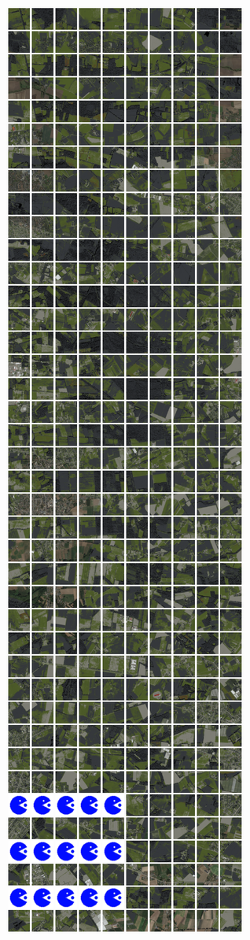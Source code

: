<html>
<div>
<img src="https://github.com/HakkaTjakka/NL_TILE_MAP/blob/main/18/621/-1023/r.6210.-10230.png" height="44" width="44">
<img src="https://github.com/HakkaTjakka/NL_TILE_MAP/blob/main/18/621/-1023/r.6211.-10230.png" height="44" width="44">
<img src="https://github.com/HakkaTjakka/NL_TILE_MAP/blob/main/18/621/-1023/r.6212.-10230.png" height="44" width="44">
<img src="https://github.com/HakkaTjakka/NL_TILE_MAP/blob/main/18/621/-1023/r.6213.-10230.png" height="44" width="44">
<img src="https://github.com/HakkaTjakka/NL_TILE_MAP/blob/main/18/621/-1023/r.6214.-10230.png" height="44" width="44">
<img src="https://github.com/HakkaTjakka/NL_TILE_MAP/blob/main/18/621/-1023/r.6215.-10230.png" height="44" width="44">
<img src="https://github.com/HakkaTjakka/NL_TILE_MAP/blob/main/18/621/-1023/r.6216.-10230.png" height="44" width="44">
<img src="https://github.com/HakkaTjakka/NL_TILE_MAP/blob/main/18/621/-1023/r.6217.-10230.png" height="44" width="44">
<img src="https://github.com/HakkaTjakka/NL_TILE_MAP/blob/main/18/621/-1023/r.6218.-10230.png" height="44" width="44">
<img src="https://github.com/HakkaTjakka/NL_TILE_MAP/blob/main/18/621/-1023/r.6219.-10230.png" height="44" width="44">
<img src="https://github.com/HakkaTjakka/NL_TILE_MAP/blob/main/18/622/-1023/r.6220.-10230.png" height="44" width="44">
<img src="https://github.com/HakkaTjakka/NL_TILE_MAP/blob/main/18/622/-1023/r.6221.-10230.png" height="44" width="44">
<img src="https://github.com/HakkaTjakka/NL_TILE_MAP/blob/main/18/622/-1023/r.6222.-10230.png" height="44" width="44">
<img src="https://github.com/HakkaTjakka/NL_TILE_MAP/blob/main/18/622/-1023/r.6223.-10230.png" height="44" width="44">
<img src="https://github.com/HakkaTjakka/NL_TILE_MAP/blob/main/18/622/-1023/r.6224.-10230.png" height="44" width="44">
<img src="https://github.com/HakkaTjakka/NL_TILE_MAP/blob/main/18/622/-1023/r.6225.-10230.png" height="44" width="44">
<img src="https://github.com/HakkaTjakka/NL_TILE_MAP/blob/main/18/622/-1023/r.6226.-10230.png" height="44" width="44">
<img src="https://github.com/HakkaTjakka/NL_TILE_MAP/blob/main/18/622/-1023/r.6227.-10230.png" height="44" width="44">
<img src="https://github.com/HakkaTjakka/NL_TILE_MAP/blob/main/18/622/-1023/r.6228.-10230.png" height="44" width="44">
<img src="https://github.com/HakkaTjakka/NL_TILE_MAP/blob/main/18/622/-1023/r.6229.-10230.png" height="44" width="44">
<br>
<img src="https://github.com/HakkaTjakka/NL_TILE_MAP/blob/main/18/621/-1023/r.6210.-10229.png" height="44" width="44">
<img src="https://github.com/HakkaTjakka/NL_TILE_MAP/blob/main/18/621/-1023/r.6211.-10229.png" height="44" width="44">
<img src="https://github.com/HakkaTjakka/NL_TILE_MAP/blob/main/18/621/-1023/r.6212.-10229.png" height="44" width="44">
<img src="https://github.com/HakkaTjakka/NL_TILE_MAP/blob/main/18/621/-1023/r.6213.-10229.png" height="44" width="44">
<img src="https://github.com/HakkaTjakka/NL_TILE_MAP/blob/main/18/621/-1023/r.6214.-10229.png" height="44" width="44">
<img src="https://github.com/HakkaTjakka/NL_TILE_MAP/blob/main/18/621/-1023/r.6215.-10229.png" height="44" width="44">
<img src="https://github.com/HakkaTjakka/NL_TILE_MAP/blob/main/18/621/-1023/r.6216.-10229.png" height="44" width="44">
<img src="https://github.com/HakkaTjakka/NL_TILE_MAP/blob/main/18/621/-1023/r.6217.-10229.png" height="44" width="44">
<img src="https://github.com/HakkaTjakka/NL_TILE_MAP/blob/main/18/621/-1023/r.6218.-10229.png" height="44" width="44">
<img src="https://github.com/HakkaTjakka/NL_TILE_MAP/blob/main/18/621/-1023/r.6219.-10229.png" height="44" width="44">
<img src="https://github.com/HakkaTjakka/NL_TILE_MAP/blob/main/18/622/-1023/r.6220.-10229.png" height="44" width="44">
<img src="https://github.com/HakkaTjakka/NL_TILE_MAP/blob/main/18/622/-1023/r.6221.-10229.png" height="44" width="44">
<img src="https://github.com/HakkaTjakka/NL_TILE_MAP/blob/main/18/622/-1023/r.6222.-10229.png" height="44" width="44">
<img src="https://github.com/HakkaTjakka/NL_TILE_MAP/blob/main/18/622/-1023/r.6223.-10229.png" height="44" width="44">
<img src="https://github.com/HakkaTjakka/NL_TILE_MAP/blob/main/18/622/-1023/r.6224.-10229.png" height="44" width="44">
<img src="https://github.com/HakkaTjakka/NL_TILE_MAP/blob/main/18/622/-1023/r.6225.-10229.png" height="44" width="44">
<img src="https://github.com/HakkaTjakka/NL_TILE_MAP/blob/main/18/622/-1023/r.6226.-10229.png" height="44" width="44">
<img src="https://github.com/HakkaTjakka/NL_TILE_MAP/blob/main/18/622/-1023/r.6227.-10229.png" height="44" width="44">
<img src="https://github.com/HakkaTjakka/NL_TILE_MAP/blob/main/18/622/-1023/r.6228.-10229.png" height="44" width="44">
<img src="https://github.com/HakkaTjakka/NL_TILE_MAP/blob/main/18/622/-1023/r.6229.-10229.png" height="44" width="44">
<br>
<img src="https://github.com/HakkaTjakka/NL_TILE_MAP/blob/main/18/621/-1023/r.6210.-10228.png" height="44" width="44">
<img src="https://github.com/HakkaTjakka/NL_TILE_MAP/blob/main/18/621/-1023/r.6211.-10228.png" height="44" width="44">
<img src="https://github.com/HakkaTjakka/NL_TILE_MAP/blob/main/18/621/-1023/r.6212.-10228.png" height="44" width="44">
<img src="https://github.com/HakkaTjakka/NL_TILE_MAP/blob/main/18/621/-1023/r.6213.-10228.png" height="44" width="44">
<img src="https://github.com/HakkaTjakka/NL_TILE_MAP/blob/main/18/621/-1023/r.6214.-10228.png" height="44" width="44">
<img src="https://github.com/HakkaTjakka/NL_TILE_MAP/blob/main/18/621/-1023/r.6215.-10228.png" height="44" width="44">
<img src="https://github.com/HakkaTjakka/NL_TILE_MAP/blob/main/18/621/-1023/r.6216.-10228.png" height="44" width="44">
<img src="https://github.com/HakkaTjakka/NL_TILE_MAP/blob/main/18/621/-1023/r.6217.-10228.png" height="44" width="44">
<img src="https://github.com/HakkaTjakka/NL_TILE_MAP/blob/main/18/621/-1023/r.6218.-10228.png" height="44" width="44">
<img src="https://github.com/HakkaTjakka/NL_TILE_MAP/blob/main/18/621/-1023/r.6219.-10228.png" height="44" width="44">
<img src="https://github.com/HakkaTjakka/NL_TILE_MAP/blob/main/18/622/-1023/r.6220.-10228.png" height="44" width="44">
<img src="https://github.com/HakkaTjakka/NL_TILE_MAP/blob/main/18/622/-1023/r.6221.-10228.png" height="44" width="44">
<img src="https://github.com/HakkaTjakka/NL_TILE_MAP/blob/main/18/622/-1023/r.6222.-10228.png" height="44" width="44">
<img src="https://github.com/HakkaTjakka/NL_TILE_MAP/blob/main/18/622/-1023/r.6223.-10228.png" height="44" width="44">
<img src="https://github.com/HakkaTjakka/NL_TILE_MAP/blob/main/18/622/-1023/r.6224.-10228.png" height="44" width="44">
<img src="https://github.com/HakkaTjakka/NL_TILE_MAP/blob/main/18/622/-1023/r.6225.-10228.png" height="44" width="44">
<img src="https://github.com/HakkaTjakka/NL_TILE_MAP/blob/main/18/622/-1023/r.6226.-10228.png" height="44" width="44">
<img src="https://github.com/HakkaTjakka/NL_TILE_MAP/blob/main/18/622/-1023/r.6227.-10228.png" height="44" width="44">
<img src="https://github.com/HakkaTjakka/NL_TILE_MAP/blob/main/18/622/-1023/r.6228.-10228.png" height="44" width="44">
<img src="https://github.com/HakkaTjakka/NL_TILE_MAP/blob/main/18/622/-1023/r.6229.-10228.png" height="44" width="44">
<br>
<img src="https://github.com/HakkaTjakka/NL_TILE_MAP/blob/main/18/621/-1023/r.6210.-10227.png" height="44" width="44">
<img src="https://github.com/HakkaTjakka/NL_TILE_MAP/blob/main/18/621/-1023/r.6211.-10227.png" height="44" width="44">
<img src="https://github.com/HakkaTjakka/NL_TILE_MAP/blob/main/18/621/-1023/r.6212.-10227.png" height="44" width="44">
<img src="https://github.com/HakkaTjakka/NL_TILE_MAP/blob/main/18/621/-1023/r.6213.-10227.png" height="44" width="44">
<img src="https://github.com/HakkaTjakka/NL_TILE_MAP/blob/main/18/621/-1023/r.6214.-10227.png" height="44" width="44">
<img src="https://github.com/HakkaTjakka/NL_TILE_MAP/blob/main/18/621/-1023/r.6215.-10227.png" height="44" width="44">
<img src="https://github.com/HakkaTjakka/NL_TILE_MAP/blob/main/18/621/-1023/r.6216.-10227.png" height="44" width="44">
<img src="https://github.com/HakkaTjakka/NL_TILE_MAP/blob/main/18/621/-1023/r.6217.-10227.png" height="44" width="44">
<img src="https://github.com/HakkaTjakka/NL_TILE_MAP/blob/main/18/621/-1023/r.6218.-10227.png" height="44" width="44">
<img src="https://github.com/HakkaTjakka/NL_TILE_MAP/blob/main/18/621/-1023/r.6219.-10227.png" height="44" width="44">
<img src="https://github.com/HakkaTjakka/NL_TILE_MAP/blob/main/18/622/-1023/r.6220.-10227.png" height="44" width="44">
<img src="https://github.com/HakkaTjakka/NL_TILE_MAP/blob/main/18/622/-1023/r.6221.-10227.png" height="44" width="44">
<img src="https://github.com/HakkaTjakka/NL_TILE_MAP/blob/main/18/622/-1023/r.6222.-10227.png" height="44" width="44">
<img src="https://github.com/HakkaTjakka/NL_TILE_MAP/blob/main/18/622/-1023/r.6223.-10227.png" height="44" width="44">
<img src="https://github.com/HakkaTjakka/NL_TILE_MAP/blob/main/18/622/-1023/r.6224.-10227.png" height="44" width="44">
<img src="https://github.com/HakkaTjakka/NL_TILE_MAP/blob/main/18/622/-1023/r.6225.-10227.png" height="44" width="44">
<img src="https://github.com/HakkaTjakka/NL_TILE_MAP/blob/main/18/622/-1023/r.6226.-10227.png" height="44" width="44">
<img src="https://github.com/HakkaTjakka/NL_TILE_MAP/blob/main/18/622/-1023/r.6227.-10227.png" height="44" width="44">
<img src="https://github.com/HakkaTjakka/NL_TILE_MAP/blob/main/18/622/-1023/r.6228.-10227.png" height="44" width="44">
<img src="https://github.com/HakkaTjakka/NL_TILE_MAP/blob/main/18/622/-1023/r.6229.-10227.png" height="44" width="44">
<br>
<img src="https://github.com/HakkaTjakka/NL_TILE_MAP/blob/main/18/621/-1023/r.6210.-10226.png" height="44" width="44">
<img src="https://github.com/HakkaTjakka/NL_TILE_MAP/blob/main/18/621/-1023/r.6211.-10226.png" height="44" width="44">
<img src="https://github.com/HakkaTjakka/NL_TILE_MAP/blob/main/18/621/-1023/r.6212.-10226.png" height="44" width="44">
<img src="https://github.com/HakkaTjakka/NL_TILE_MAP/blob/main/18/621/-1023/r.6213.-10226.png" height="44" width="44">
<img src="https://github.com/HakkaTjakka/NL_TILE_MAP/blob/main/18/621/-1023/r.6214.-10226.png" height="44" width="44">
<img src="https://github.com/HakkaTjakka/NL_TILE_MAP/blob/main/18/621/-1023/r.6215.-10226.png" height="44" width="44">
<img src="https://github.com/HakkaTjakka/NL_TILE_MAP/blob/main/18/621/-1023/r.6216.-10226.png" height="44" width="44">
<img src="https://github.com/HakkaTjakka/NL_TILE_MAP/blob/main/18/621/-1023/r.6217.-10226.png" height="44" width="44">
<img src="https://github.com/HakkaTjakka/NL_TILE_MAP/blob/main/18/621/-1023/r.6218.-10226.png" height="44" width="44">
<img src="https://github.com/HakkaTjakka/NL_TILE_MAP/blob/main/18/621/-1023/r.6219.-10226.png" height="44" width="44">
<img src="https://github.com/HakkaTjakka/NL_TILE_MAP/blob/main/18/622/-1023/r.6220.-10226.png" height="44" width="44">
<img src="https://github.com/HakkaTjakka/NL_TILE_MAP/blob/main/18/622/-1023/r.6221.-10226.png" height="44" width="44">
<img src="https://github.com/HakkaTjakka/NL_TILE_MAP/blob/main/18/622/-1023/r.6222.-10226.png" height="44" width="44">
<img src="https://github.com/HakkaTjakka/NL_TILE_MAP/blob/main/18/622/-1023/r.6223.-10226.png" height="44" width="44">
<img src="https://github.com/HakkaTjakka/NL_TILE_MAP/blob/main/18/622/-1023/r.6224.-10226.png" height="44" width="44">
<img src="https://github.com/HakkaTjakka/NL_TILE_MAP/blob/main/18/622/-1023/r.6225.-10226.png" height="44" width="44">
<img src="https://github.com/HakkaTjakka/NL_TILE_MAP/blob/main/18/622/-1023/r.6226.-10226.png" height="44" width="44">
<img src="https://github.com/HakkaTjakka/NL_TILE_MAP/blob/main/18/622/-1023/r.6227.-10226.png" height="44" width="44">
<img src="https://github.com/HakkaTjakka/NL_TILE_MAP/blob/main/18/622/-1023/r.6228.-10226.png" height="44" width="44">
<img src="https://github.com/HakkaTjakka/NL_TILE_MAP/blob/main/18/622/-1023/r.6229.-10226.png" height="44" width="44">
<br>
<img src="https://github.com/HakkaTjakka/NL_TILE_MAP/blob/main/18/621/-1023/r.6210.-10225.png" height="44" width="44">
<img src="https://github.com/HakkaTjakka/NL_TILE_MAP/blob/main/18/621/-1023/r.6211.-10225.png" height="44" width="44">
<img src="https://github.com/HakkaTjakka/NL_TILE_MAP/blob/main/18/621/-1023/r.6212.-10225.png" height="44" width="44">
<img src="https://github.com/HakkaTjakka/NL_TILE_MAP/blob/main/18/621/-1023/r.6213.-10225.png" height="44" width="44">
<img src="https://github.com/HakkaTjakka/NL_TILE_MAP/blob/main/18/621/-1023/r.6214.-10225.png" height="44" width="44">
<img src="https://github.com/HakkaTjakka/NL_TILE_MAP/blob/main/18/621/-1023/r.6215.-10225.png" height="44" width="44">
<img src="https://github.com/HakkaTjakka/NL_TILE_MAP/blob/main/18/621/-1023/r.6216.-10225.png" height="44" width="44">
<img src="https://github.com/HakkaTjakka/NL_TILE_MAP/blob/main/18/621/-1023/r.6217.-10225.png" height="44" width="44">
<img src="https://github.com/HakkaTjakka/NL_TILE_MAP/blob/main/18/621/-1023/r.6218.-10225.png" height="44" width="44">
<img src="https://github.com/HakkaTjakka/NL_TILE_MAP/blob/main/18/621/-1023/r.6219.-10225.png" height="44" width="44">
<img src="https://github.com/HakkaTjakka/NL_TILE_MAP/blob/main/18/622/-1023/r.6220.-10225.png" height="44" width="44">
<img src="https://github.com/HakkaTjakka/NL_TILE_MAP/blob/main/18/622/-1023/r.6221.-10225.png" height="44" width="44">
<img src="https://github.com/HakkaTjakka/NL_TILE_MAP/blob/main/18/622/-1023/r.6222.-10225.png" height="44" width="44">
<img src="https://github.com/HakkaTjakka/NL_TILE_MAP/blob/main/18/622/-1023/r.6223.-10225.png" height="44" width="44">
<img src="https://github.com/HakkaTjakka/NL_TILE_MAP/blob/main/18/622/-1023/r.6224.-10225.png" height="44" width="44">
<img src="https://github.com/HakkaTjakka/NL_TILE_MAP/blob/main/18/622/-1023/r.6225.-10225.png" height="44" width="44">
<img src="https://github.com/HakkaTjakka/NL_TILE_MAP/blob/main/18/622/-1023/r.6226.-10225.png" height="44" width="44">
<img src="https://github.com/HakkaTjakka/NL_TILE_MAP/blob/main/18/622/-1023/r.6227.-10225.png" height="44" width="44">
<img src="https://github.com/HakkaTjakka/NL_TILE_MAP/blob/main/18/622/-1023/r.6228.-10225.png" height="44" width="44">
<img src="https://github.com/HakkaTjakka/NL_TILE_MAP/blob/main/18/622/-1023/r.6229.-10225.png" height="44" width="44">
<br>
<img src="https://github.com/HakkaTjakka/NL_TILE_MAP/blob/main/18/621/-1023/r.6210.-10224.png" height="44" width="44">
<img src="https://github.com/HakkaTjakka/NL_TILE_MAP/blob/main/18/621/-1023/r.6211.-10224.png" height="44" width="44">
<img src="https://github.com/HakkaTjakka/NL_TILE_MAP/blob/main/18/621/-1023/r.6212.-10224.png" height="44" width="44">
<img src="https://github.com/HakkaTjakka/NL_TILE_MAP/blob/main/18/621/-1023/r.6213.-10224.png" height="44" width="44">
<img src="https://github.com/HakkaTjakka/NL_TILE_MAP/blob/main/18/621/-1023/r.6214.-10224.png" height="44" width="44">
<img src="https://github.com/HakkaTjakka/NL_TILE_MAP/blob/main/18/621/-1023/r.6215.-10224.png" height="44" width="44">
<img src="https://github.com/HakkaTjakka/NL_TILE_MAP/blob/main/18/621/-1023/r.6216.-10224.png" height="44" width="44">
<img src="https://github.com/HakkaTjakka/NL_TILE_MAP/blob/main/18/621/-1023/r.6217.-10224.png" height="44" width="44">
<img src="https://github.com/HakkaTjakka/NL_TILE_MAP/blob/main/18/621/-1023/r.6218.-10224.png" height="44" width="44">
<img src="https://github.com/HakkaTjakka/NL_TILE_MAP/blob/main/18/621/-1023/r.6219.-10224.png" height="44" width="44">
<img src="https://github.com/HakkaTjakka/NL_TILE_MAP/blob/main/18/622/-1023/r.6220.-10224.png" height="44" width="44">
<img src="https://github.com/HakkaTjakka/NL_TILE_MAP/blob/main/18/622/-1023/r.6221.-10224.png" height="44" width="44">
<img src="https://github.com/HakkaTjakka/NL_TILE_MAP/blob/main/18/622/-1023/r.6222.-10224.png" height="44" width="44">
<img src="https://github.com/HakkaTjakka/NL_TILE_MAP/blob/main/18/622/-1023/r.6223.-10224.png" height="44" width="44">
<img src="https://github.com/HakkaTjakka/NL_TILE_MAP/blob/main/18/622/-1023/r.6224.-10224.png" height="44" width="44">
<img src="https://github.com/HakkaTjakka/NL_TILE_MAP/blob/main/18/622/-1023/r.6225.-10224.png" height="44" width="44">
<img src="https://github.com/HakkaTjakka/NL_TILE_MAP/blob/main/18/622/-1023/r.6226.-10224.png" height="44" width="44">
<img src="https://github.com/HakkaTjakka/NL_TILE_MAP/blob/main/18/622/-1023/r.6227.-10224.png" height="44" width="44">
<img src="https://github.com/HakkaTjakka/NL_TILE_MAP/blob/main/18/622/-1023/r.6228.-10224.png" height="44" width="44">
<img src="https://github.com/HakkaTjakka/NL_TILE_MAP/blob/main/18/622/-1023/r.6229.-10224.png" height="44" width="44">
<br>
<img src="https://github.com/HakkaTjakka/NL_TILE_MAP/blob/main/18/621/-1023/r.6210.-10223.png" height="44" width="44">
<img src="https://github.com/HakkaTjakka/NL_TILE_MAP/blob/main/18/621/-1023/r.6211.-10223.png" height="44" width="44">
<img src="https://github.com/HakkaTjakka/NL_TILE_MAP/blob/main/18/621/-1023/r.6212.-10223.png" height="44" width="44">
<img src="https://github.com/HakkaTjakka/NL_TILE_MAP/blob/main/18/621/-1023/r.6213.-10223.png" height="44" width="44">
<img src="https://github.com/HakkaTjakka/NL_TILE_MAP/blob/main/18/621/-1023/r.6214.-10223.png" height="44" width="44">
<img src="https://github.com/HakkaTjakka/NL_TILE_MAP/blob/main/18/621/-1023/r.6215.-10223.png" height="44" width="44">
<img src="https://github.com/HakkaTjakka/NL_TILE_MAP/blob/main/18/621/-1023/r.6216.-10223.png" height="44" width="44">
<img src="https://github.com/HakkaTjakka/NL_TILE_MAP/blob/main/18/621/-1023/r.6217.-10223.png" height="44" width="44">
<img src="https://github.com/HakkaTjakka/NL_TILE_MAP/blob/main/18/621/-1023/r.6218.-10223.png" height="44" width="44">
<img src="https://github.com/HakkaTjakka/NL_TILE_MAP/blob/main/18/621/-1023/r.6219.-10223.png" height="44" width="44">
<img src="https://github.com/HakkaTjakka/NL_TILE_MAP/blob/main/18/622/-1023/r.6220.-10223.png" height="44" width="44">
<img src="https://github.com/HakkaTjakka/NL_TILE_MAP/blob/main/18/622/-1023/r.6221.-10223.png" height="44" width="44">
<img src="https://github.com/HakkaTjakka/NL_TILE_MAP/blob/main/18/622/-1023/r.6222.-10223.png" height="44" width="44">
<img src="https://github.com/HakkaTjakka/NL_TILE_MAP/blob/main/18/622/-1023/r.6223.-10223.png" height="44" width="44">
<img src="https://github.com/HakkaTjakka/NL_TILE_MAP/blob/main/18/622/-1023/r.6224.-10223.png" height="44" width="44">
<img src="https://github.com/HakkaTjakka/NL_TILE_MAP/blob/main/18/622/-1023/r.6225.-10223.png" height="44" width="44">
<img src="https://github.com/HakkaTjakka/NL_TILE_MAP/blob/main/18/622/-1023/r.6226.-10223.png" height="44" width="44">
<img src="https://github.com/HakkaTjakka/NL_TILE_MAP/blob/main/18/622/-1023/r.6227.-10223.png" height="44" width="44">
<img src="https://github.com/HakkaTjakka/NL_TILE_MAP/blob/main/18/622/-1023/r.6228.-10223.png" height="44" width="44">
<img src="https://github.com/HakkaTjakka/NL_TILE_MAP/blob/main/18/622/-1023/r.6229.-10223.png" height="44" width="44">
<br>
<img src="https://github.com/HakkaTjakka/NL_TILE_MAP/blob/main/18/621/-1023/r.6210.-10222.png" height="44" width="44">
<img src="https://github.com/HakkaTjakka/NL_TILE_MAP/blob/main/18/621/-1023/r.6211.-10222.png" height="44" width="44">
<img src="https://github.com/HakkaTjakka/NL_TILE_MAP/blob/main/18/621/-1023/r.6212.-10222.png" height="44" width="44">
<img src="https://github.com/HakkaTjakka/NL_TILE_MAP/blob/main/18/621/-1023/r.6213.-10222.png" height="44" width="44">
<img src="https://github.com/HakkaTjakka/NL_TILE_MAP/blob/main/18/621/-1023/r.6214.-10222.png" height="44" width="44">
<img src="https://github.com/HakkaTjakka/NL_TILE_MAP/blob/main/18/621/-1023/r.6215.-10222.png" height="44" width="44">
<img src="https://github.com/HakkaTjakka/NL_TILE_MAP/blob/main/18/621/-1023/r.6216.-10222.png" height="44" width="44">
<img src="https://github.com/HakkaTjakka/NL_TILE_MAP/blob/main/18/621/-1023/r.6217.-10222.png" height="44" width="44">
<img src="https://github.com/HakkaTjakka/NL_TILE_MAP/blob/main/18/621/-1023/r.6218.-10222.png" height="44" width="44">
<img src="https://github.com/HakkaTjakka/NL_TILE_MAP/blob/main/18/621/-1023/r.6219.-10222.png" height="44" width="44">
<img src="https://github.com/HakkaTjakka/NL_TILE_MAP/blob/main/18/622/-1023/r.6220.-10222.png" height="44" width="44">
<img src="https://github.com/HakkaTjakka/NL_TILE_MAP/blob/main/18/622/-1023/r.6221.-10222.png" height="44" width="44">
<img src="https://github.com/HakkaTjakka/NL_TILE_MAP/blob/main/18/622/-1023/r.6222.-10222.png" height="44" width="44">
<img src="https://github.com/HakkaTjakka/NL_TILE_MAP/blob/main/18/622/-1023/r.6223.-10222.png" height="44" width="44">
<img src="https://github.com/HakkaTjakka/NL_TILE_MAP/blob/main/18/622/-1023/r.6224.-10222.png" height="44" width="44">
<img src="https://github.com/HakkaTjakka/NL_TILE_MAP/blob/main/18/622/-1023/r.6225.-10222.png" height="44" width="44">
<img src="https://github.com/HakkaTjakka/NL_TILE_MAP/blob/main/18/622/-1023/r.6226.-10222.png" height="44" width="44">
<img src="https://github.com/HakkaTjakka/NL_TILE_MAP/blob/main/18/622/-1023/r.6227.-10222.png" height="44" width="44">
<img src="https://github.com/HakkaTjakka/NL_TILE_MAP/blob/main/18/622/-1023/r.6228.-10222.png" height="44" width="44">
<img src="https://github.com/HakkaTjakka/NL_TILE_MAP/blob/main/18/622/-1023/r.6229.-10222.png" height="44" width="44">
<br>
<img src="https://github.com/HakkaTjakka/NL_TILE_MAP/blob/main/18/621/-1023/r.6210.-10221.png" height="44" width="44">
<img src="https://github.com/HakkaTjakka/NL_TILE_MAP/blob/main/18/621/-1023/r.6211.-10221.png" height="44" width="44">
<img src="https://github.com/HakkaTjakka/NL_TILE_MAP/blob/main/18/621/-1023/r.6212.-10221.png" height="44" width="44">
<img src="https://github.com/HakkaTjakka/NL_TILE_MAP/blob/main/18/621/-1023/r.6213.-10221.png" height="44" width="44">
<img src="https://github.com/HakkaTjakka/NL_TILE_MAP/blob/main/18/621/-1023/r.6214.-10221.png" height="44" width="44">
<img src="https://github.com/HakkaTjakka/NL_TILE_MAP/blob/main/18/621/-1023/r.6215.-10221.png" height="44" width="44">
<img src="https://github.com/HakkaTjakka/NL_TILE_MAP/blob/main/18/621/-1023/r.6216.-10221.png" height="44" width="44">
<img src="https://github.com/HakkaTjakka/NL_TILE_MAP/blob/main/18/621/-1023/r.6217.-10221.png" height="44" width="44">
<img src="https://github.com/HakkaTjakka/NL_TILE_MAP/blob/main/18/621/-1023/r.6218.-10221.png" height="44" width="44">
<img src="https://github.com/HakkaTjakka/NL_TILE_MAP/blob/main/18/621/-1023/r.6219.-10221.png" height="44" width="44">
<img src="https://github.com/HakkaTjakka/NL_TILE_MAP/blob/main/18/622/-1023/r.6220.-10221.png" height="44" width="44">
<img src="https://github.com/HakkaTjakka/NL_TILE_MAP/blob/main/18/622/-1023/r.6221.-10221.png" height="44" width="44">
<img src="https://github.com/HakkaTjakka/NL_TILE_MAP/blob/main/18/622/-1023/r.6222.-10221.png" height="44" width="44">
<img src="https://github.com/HakkaTjakka/NL_TILE_MAP/blob/main/18/622/-1023/r.6223.-10221.png" height="44" width="44">
<img src="https://github.com/HakkaTjakka/NL_TILE_MAP/blob/main/18/622/-1023/r.6224.-10221.png" height="44" width="44">
<img src="https://github.com/HakkaTjakka/NL_TILE_MAP/blob/main/18/622/-1023/r.6225.-10221.png" height="44" width="44">
<img src="https://github.com/HakkaTjakka/NL_TILE_MAP/blob/main/18/622/-1023/r.6226.-10221.png" height="44" width="44">
<img src="https://github.com/HakkaTjakka/NL_TILE_MAP/blob/main/18/622/-1023/r.6227.-10221.png" height="44" width="44">
<img src="https://github.com/HakkaTjakka/NL_TILE_MAP/blob/main/18/622/-1023/r.6228.-10221.png" height="44" width="44">
<img src="https://github.com/HakkaTjakka/NL_TILE_MAP/blob/main/18/622/-1023/r.6229.-10221.png" height="44" width="44">
<br>
<img src="https://github.com/HakkaTjakka/NL_TILE_MAP/blob/main/18/621/-1022/r.6210.-10220.png" height="44" width="44">
<img src="https://github.com/HakkaTjakka/NL_TILE_MAP/blob/main/18/621/-1022/r.6211.-10220.png" height="44" width="44">
<img src="https://github.com/HakkaTjakka/NL_TILE_MAP/blob/main/18/621/-1022/r.6212.-10220.png" height="44" width="44">
<img src="https://github.com/HakkaTjakka/NL_TILE_MAP/blob/main/18/621/-1022/r.6213.-10220.png" height="44" width="44">
<img src="https://github.com/HakkaTjakka/NL_TILE_MAP/blob/main/18/621/-1022/r.6214.-10220.png" height="44" width="44">
<img src="https://github.com/HakkaTjakka/NL_TILE_MAP/blob/main/18/621/-1022/r.6215.-10220.png" height="44" width="44">
<img src="https://github.com/HakkaTjakka/NL_TILE_MAP/blob/main/18/621/-1022/r.6216.-10220.png" height="44" width="44">
<img src="https://github.com/HakkaTjakka/NL_TILE_MAP/blob/main/18/621/-1022/r.6217.-10220.png" height="44" width="44">
<img src="https://github.com/HakkaTjakka/NL_TILE_MAP/blob/main/18/621/-1022/r.6218.-10220.png" height="44" width="44">
<img src="https://github.com/HakkaTjakka/NL_TILE_MAP/blob/main/18/621/-1022/r.6219.-10220.png" height="44" width="44">
<img src="https://github.com/HakkaTjakka/NL_TILE_MAP/blob/main/18/622/-1022/r.6220.-10220.png" height="44" width="44">
<img src="https://github.com/HakkaTjakka/NL_TILE_MAP/blob/main/18/622/-1022/r.6221.-10220.png" height="44" width="44">
<img src="https://github.com/HakkaTjakka/NL_TILE_MAP/blob/main/18/622/-1022/r.6222.-10220.png" height="44" width="44">
<img src="https://github.com/HakkaTjakka/NL_TILE_MAP/blob/main/18/622/-1022/r.6223.-10220.png" height="44" width="44">
<img src="https://github.com/HakkaTjakka/NL_TILE_MAP/blob/main/18/622/-1022/r.6224.-10220.png" height="44" width="44">
<img src="https://github.com/HakkaTjakka/NL_TILE_MAP/blob/main/18/622/-1022/r.6225.-10220.png" height="44" width="44">
<img src="https://github.com/HakkaTjakka/NL_TILE_MAP/blob/main/18/622/-1022/r.6226.-10220.png" height="44" width="44">
<img src="https://github.com/HakkaTjakka/NL_TILE_MAP/blob/main/18/622/-1022/r.6227.-10220.png" height="44" width="44">
<img src="https://github.com/HakkaTjakka/NL_TILE_MAP/blob/main/18/622/-1022/r.6228.-10220.png" height="44" width="44">
<img src="https://github.com/HakkaTjakka/NL_TILE_MAP/blob/main/18/622/-1022/r.6229.-10220.png" height="44" width="44">
<br>
<img src="https://github.com/HakkaTjakka/NL_TILE_MAP/blob/main/18/621/-1022/r.6210.-10219.png" height="44" width="44">
<img src="https://github.com/HakkaTjakka/NL_TILE_MAP/blob/main/18/621/-1022/r.6211.-10219.png" height="44" width="44">
<img src="https://github.com/HakkaTjakka/NL_TILE_MAP/blob/main/18/621/-1022/r.6212.-10219.png" height="44" width="44">
<img src="https://github.com/HakkaTjakka/NL_TILE_MAP/blob/main/18/621/-1022/r.6213.-10219.png" height="44" width="44">
<img src="https://github.com/HakkaTjakka/NL_TILE_MAP/blob/main/18/621/-1022/r.6214.-10219.png" height="44" width="44">
<img src="https://github.com/HakkaTjakka/NL_TILE_MAP/blob/main/18/621/-1022/r.6215.-10219.png" height="44" width="44">
<img src="https://github.com/HakkaTjakka/NL_TILE_MAP/blob/main/18/621/-1022/r.6216.-10219.png" height="44" width="44">
<img src="https://github.com/HakkaTjakka/NL_TILE_MAP/blob/main/18/621/-1022/r.6217.-10219.png" height="44" width="44">
<img src="https://github.com/HakkaTjakka/NL_TILE_MAP/blob/main/18/621/-1022/r.6218.-10219.png" height="44" width="44">
<img src="https://github.com/HakkaTjakka/NL_TILE_MAP/blob/main/18/621/-1022/r.6219.-10219.png" height="44" width="44">
<img src="https://github.com/HakkaTjakka/NL_TILE_MAP/blob/main/18/622/-1022/r.6220.-10219.png" height="44" width="44">
<img src="https://github.com/HakkaTjakka/NL_TILE_MAP/blob/main/18/622/-1022/r.6221.-10219.png" height="44" width="44">
<img src="https://github.com/HakkaTjakka/NL_TILE_MAP/blob/main/18/622/-1022/r.6222.-10219.png" height="44" width="44">
<img src="https://github.com/HakkaTjakka/NL_TILE_MAP/blob/main/18/622/-1022/r.6223.-10219.png" height="44" width="44">
<img src="https://github.com/HakkaTjakka/NL_TILE_MAP/blob/main/18/622/-1022/r.6224.-10219.png" height="44" width="44">
<img src="https://github.com/HakkaTjakka/NL_TILE_MAP/blob/main/18/622/-1022/r.6225.-10219.png" height="44" width="44">
<img src="https://github.com/HakkaTjakka/NL_TILE_MAP/blob/main/18/622/-1022/r.6226.-10219.png" height="44" width="44">
<img src="https://github.com/HakkaTjakka/NL_TILE_MAP/blob/main/18/622/-1022/r.6227.-10219.png" height="44" width="44">
<img src="https://github.com/HakkaTjakka/NL_TILE_MAP/blob/main/18/622/-1022/r.6228.-10219.png" height="44" width="44">
<img src="https://github.com/HakkaTjakka/NL_TILE_MAP/blob/main/18/622/-1022/r.6229.-10219.png" height="44" width="44">
<br>
<img src="https://github.com/HakkaTjakka/NL_TILE_MAP/blob/main/18/621/-1022/r.6210.-10218.png" height="44" width="44">
<img src="https://github.com/HakkaTjakka/NL_TILE_MAP/blob/main/18/621/-1022/r.6211.-10218.png" height="44" width="44">
<img src="https://github.com/HakkaTjakka/NL_TILE_MAP/blob/main/18/621/-1022/r.6212.-10218.png" height="44" width="44">
<img src="https://github.com/HakkaTjakka/NL_TILE_MAP/blob/main/18/621/-1022/r.6213.-10218.png" height="44" width="44">
<img src="https://github.com/HakkaTjakka/NL_TILE_MAP/blob/main/18/621/-1022/r.6214.-10218.png" height="44" width="44">
<img src="https://github.com/HakkaTjakka/NL_TILE_MAP/blob/main/18/621/-1022/r.6215.-10218.png" height="44" width="44">
<img src="https://github.com/HakkaTjakka/NL_TILE_MAP/blob/main/18/621/-1022/r.6216.-10218.png" height="44" width="44">
<img src="https://github.com/HakkaTjakka/NL_TILE_MAP/blob/main/18/621/-1022/r.6217.-10218.png" height="44" width="44">
<img src="https://github.com/HakkaTjakka/NL_TILE_MAP/blob/main/18/621/-1022/r.6218.-10218.png" height="44" width="44">
<img src="https://github.com/HakkaTjakka/NL_TILE_MAP/blob/main/18/621/-1022/r.6219.-10218.png" height="44" width="44">
<img src="https://github.com/HakkaTjakka/NL_TILE_MAP/blob/main/18/622/-1022/r.6220.-10218.png" height="44" width="44">
<img src="https://github.com/HakkaTjakka/NL_TILE_MAP/blob/main/18/622/-1022/r.6221.-10218.png" height="44" width="44">
<img src="https://github.com/HakkaTjakka/NL_TILE_MAP/blob/main/18/622/-1022/r.6222.-10218.png" height="44" width="44">
<img src="https://github.com/HakkaTjakka/NL_TILE_MAP/blob/main/18/622/-1022/r.6223.-10218.png" height="44" width="44">
<img src="https://github.com/HakkaTjakka/NL_TILE_MAP/blob/main/18/622/-1022/r.6224.-10218.png" height="44" width="44">
<img src="https://github.com/HakkaTjakka/NL_TILE_MAP/blob/main/18/622/-1022/r.6225.-10218.png" height="44" width="44">
<img src="https://github.com/HakkaTjakka/NL_TILE_MAP/blob/main/18/622/-1022/r.6226.-10218.png" height="44" width="44">
<img src="https://github.com/HakkaTjakka/NL_TILE_MAP/blob/main/18/622/-1022/r.6227.-10218.png" height="44" width="44">
<img src="https://github.com/HakkaTjakka/NL_TILE_MAP/blob/main/18/622/-1022/r.6228.-10218.png" height="44" width="44">
<img src="https://github.com/HakkaTjakka/NL_TILE_MAP/blob/main/18/622/-1022/r.6229.-10218.png" height="44" width="44">
<br>
<img src="https://github.com/HakkaTjakka/NL_TILE_MAP/blob/main/18/621/-1022/r.6210.-10217.png" height="44" width="44">
<img src="https://github.com/HakkaTjakka/NL_TILE_MAP/blob/main/18/621/-1022/r.6211.-10217.png" height="44" width="44">
<img src="https://github.com/HakkaTjakka/NL_TILE_MAP/blob/main/18/621/-1022/r.6212.-10217.png" height="44" width="44">
<img src="https://github.com/HakkaTjakka/NL_TILE_MAP/blob/main/18/621/-1022/r.6213.-10217.png" height="44" width="44">
<img src="https://github.com/HakkaTjakka/NL_TILE_MAP/blob/main/18/621/-1022/r.6214.-10217.png" height="44" width="44">
<img src="https://github.com/HakkaTjakka/NL_TILE_MAP/blob/main/18/621/-1022/r.6215.-10217.png" height="44" width="44">
<img src="https://github.com/HakkaTjakka/NL_TILE_MAP/blob/main/18/621/-1022/r.6216.-10217.png" height="44" width="44">
<img src="https://github.com/HakkaTjakka/NL_TILE_MAP/blob/main/18/621/-1022/r.6217.-10217.png" height="44" width="44">
<img src="https://github.com/HakkaTjakka/NL_TILE_MAP/blob/main/18/621/-1022/r.6218.-10217.png" height="44" width="44">
<img src="https://github.com/HakkaTjakka/NL_TILE_MAP/blob/main/18/621/-1022/r.6219.-10217.png" height="44" width="44">
<img src="https://github.com/HakkaTjakka/NL_TILE_MAP/blob/main/18/622/-1022/r.6220.-10217.png" height="44" width="44">
<img src="https://github.com/HakkaTjakka/NL_TILE_MAP/blob/main/18/622/-1022/r.6221.-10217.png" height="44" width="44">
<img src="https://github.com/HakkaTjakka/NL_TILE_MAP/blob/main/18/622/-1022/r.6222.-10217.png" height="44" width="44">
<img src="https://github.com/HakkaTjakka/NL_TILE_MAP/blob/main/18/622/-1022/r.6223.-10217.png" height="44" width="44">
<img src="https://github.com/HakkaTjakka/NL_TILE_MAP/blob/main/18/622/-1022/r.6224.-10217.png" height="44" width="44">
<img src="https://github.com/HakkaTjakka/NL_TILE_MAP/blob/main/18/622/-1022/r.6225.-10217.png" height="44" width="44">
<img src="https://github.com/HakkaTjakka/NL_TILE_MAP/blob/main/18/622/-1022/r.6226.-10217.png" height="44" width="44">
<img src="https://github.com/HakkaTjakka/NL_TILE_MAP/blob/main/18/622/-1022/r.6227.-10217.png" height="44" width="44">
<img src="https://github.com/HakkaTjakka/NL_TILE_MAP/blob/main/18/622/-1022/r.6228.-10217.png" height="44" width="44">
<img src="https://github.com/HakkaTjakka/NL_TILE_MAP/blob/main/18/622/-1022/r.6229.-10217.png" height="44" width="44">
<br>
<img src="https://github.com/HakkaTjakka/NL_TILE_MAP/blob/main/18/621/-1022/r.6210.-10216.png" height="44" width="44">
<img src="https://github.com/HakkaTjakka/NL_TILE_MAP/blob/main/18/621/-1022/r.6211.-10216.png" height="44" width="44">
<img src="https://github.com/HakkaTjakka/NL_TILE_MAP/blob/main/18/621/-1022/r.6212.-10216.png" height="44" width="44">
<img src="https://github.com/HakkaTjakka/NL_TILE_MAP/blob/main/18/621/-1022/r.6213.-10216.png" height="44" width="44">
<img src="https://github.com/HakkaTjakka/NL_TILE_MAP/blob/main/18/621/-1022/r.6214.-10216.png" height="44" width="44">
<img src="https://github.com/HakkaTjakka/NL_TILE_MAP/blob/main/18/621/-1022/r.6215.-10216.png" height="44" width="44">
<img src="https://github.com/HakkaTjakka/NL_TILE_MAP/blob/main/18/621/-1022/r.6216.-10216.png" height="44" width="44">
<img src="https://github.com/HakkaTjakka/NL_TILE_MAP/blob/main/18/621/-1022/r.6217.-10216.png" height="44" width="44">
<img src="https://github.com/HakkaTjakka/NL_TILE_MAP/blob/main/18/621/-1022/r.6218.-10216.png" height="44" width="44">
<img src="https://github.com/HakkaTjakka/NL_TILE_MAP/blob/main/18/621/-1022/r.6219.-10216.png" height="44" width="44">
<img src="https://github.com/HakkaTjakka/NL_TILE_MAP/blob/main/18/622/-1022/r.6220.-10216.png" height="44" width="44">
<img src="https://github.com/HakkaTjakka/NL_TILE_MAP/blob/main/18/622/-1022/r.6221.-10216.png" height="44" width="44">
<img src="https://github.com/HakkaTjakka/NL_TILE_MAP/blob/main/18/622/-1022/r.6222.-10216.png" height="44" width="44">
<img src="https://github.com/HakkaTjakka/NL_TILE_MAP/blob/main/18/622/-1022/r.6223.-10216.png" height="44" width="44">
<img src="https://github.com/HakkaTjakka/NL_TILE_MAP/blob/main/18/622/-1022/r.6224.-10216.png" height="44" width="44">
<img src="https://github.com/HakkaTjakka/NL_TILE_MAP/blob/main/18/622/-1022/r.6225.-10216.png" height="44" width="44">
<img src="https://github.com/HakkaTjakka/NL_TILE_MAP/blob/main/18/622/-1022/r.6226.-10216.png" height="44" width="44">
<img src="https://github.com/HakkaTjakka/NL_TILE_MAP/blob/main/18/622/-1022/r.6227.-10216.png" height="44" width="44">
<img src="https://github.com/HakkaTjakka/NL_TILE_MAP/blob/main/18/622/-1022/r.6228.-10216.png" height="44" width="44">
<img src="https://github.com/HakkaTjakka/NL_TILE_MAP/blob/main/18/622/-1022/r.6229.-10216.png" height="44" width="44">
<br>
<img src="https://github.com/HakkaTjakka/NL_TILE_MAP/blob/main/18/621/-1022/r.6210.-10215.png" height="44" width="44">
<img src="https://github.com/HakkaTjakka/NL_TILE_MAP/blob/main/18/621/-1022/r.6211.-10215.png" height="44" width="44">
<img src="https://github.com/HakkaTjakka/NL_TILE_MAP/blob/main/18/621/-1022/r.6212.-10215.png" height="44" width="44">
<img src="https://github.com/HakkaTjakka/NL_TILE_MAP/blob/main/18/621/-1022/r.6213.-10215.png" height="44" width="44">
<img src="https://github.com/HakkaTjakka/NL_TILE_MAP/blob/main/18/621/-1022/r.6214.-10215.png" height="44" width="44">
<img src="https://github.com/HakkaTjakka/NL_TILE_MAP/blob/main/18/621/-1022/r.6215.-10215.png" height="44" width="44">
<img src="https://github.com/HakkaTjakka/NL_TILE_MAP/blob/main/18/621/-1022/r.6216.-10215.png" height="44" width="44">
<img src="https://github.com/HakkaTjakka/NL_TILE_MAP/blob/main/18/621/-1022/r.6217.-10215.png" height="44" width="44">
<img src="https://github.com/HakkaTjakka/NL_TILE_MAP/blob/main/18/621/-1022/r.6218.-10215.png" height="44" width="44">
<img src="https://github.com/HakkaTjakka/NL_TILE_MAP/blob/main/18/621/-1022/r.6219.-10215.png" height="44" width="44">
<img src="https://github.com/HakkaTjakka/NL_TILE_MAP/blob/main/18/622/-1022/r.6220.-10215.png" height="44" width="44">
<img src="https://github.com/HakkaTjakka/NL_TILE_MAP/blob/main/18/622/-1022/r.6221.-10215.png" height="44" width="44">
<img src="https://github.com/HakkaTjakka/NL_TILE_MAP/blob/main/18/622/-1022/r.6222.-10215.png" height="44" width="44">
<img src="https://github.com/HakkaTjakka/NL_TILE_MAP/blob/main/18/622/-1022/r.6223.-10215.png" height="44" width="44">
<img src="https://github.com/HakkaTjakka/NL_TILE_MAP/blob/main/18/622/-1022/r.6224.-10215.png" height="44" width="44">
<img src="https://github.com/HakkaTjakka/NL_TILE_MAP/blob/main/18/622/-1022/r.6225.-10215.png" height="44" width="44">
<img src="https://github.com/HakkaTjakka/NL_TILE_MAP/blob/main/18/622/-1022/r.6226.-10215.png" height="44" width="44">
<img src="https://github.com/HakkaTjakka/NL_TILE_MAP/blob/main/18/622/-1022/r.6227.-10215.png" height="44" width="44">
<img src="https://github.com/HakkaTjakka/NL_TILE_MAP/blob/main/18/622/-1022/r.6228.-10215.png" height="44" width="44">
<img src="https://github.com/HakkaTjakka/NL_TILE_MAP/blob/main/18/622/-1022/r.6229.-10215.png" height="44" width="44">
<br>
<img src="https://github.com/HakkaTjakka/NL_TILE_MAP/blob/main/18/621/-1022/r.6210.-10214.png" height="44" width="44">
<img src="https://github.com/HakkaTjakka/NL_TILE_MAP/blob/main/18/621/-1022/r.6211.-10214.png" height="44" width="44">
<img src="https://github.com/HakkaTjakka/NL_TILE_MAP/blob/main/18/621/-1022/r.6212.-10214.png" height="44" width="44">
<img src="https://github.com/HakkaTjakka/NL_TILE_MAP/blob/main/18/621/-1022/r.6213.-10214.png" height="44" width="44">
<img src="https://github.com/HakkaTjakka/NL_TILE_MAP/blob/main/18/621/-1022/r.6214.-10214.png" height="44" width="44">
<img src="https://github.com/HakkaTjakka/NL_TILE_MAP/blob/main/18/621/-1022/r.6215.-10214.png" height="44" width="44">
<img src="https://github.com/HakkaTjakka/NL_TILE_MAP/blob/main/18/621/-1022/r.6216.-10214.png" height="44" width="44">
<img src="https://github.com/HakkaTjakka/NL_TILE_MAP/blob/main/18/621/-1022/r.6217.-10214.png" height="44" width="44">
<img src="https://github.com/HakkaTjakka/NL_TILE_MAP/blob/main/18/621/-1022/r.6218.-10214.png" height="44" width="44">
<img src="https://github.com/HakkaTjakka/NL_TILE_MAP/blob/main/18/621/-1022/r.6219.-10214.png" height="44" width="44">
<img src="https://github.com/HakkaTjakka/NL_TILE_MAP/blob/main/18/622/-1022/r.6220.-10214.png" height="44" width="44">
<img src="https://github.com/HakkaTjakka/NL_TILE_MAP/blob/main/18/622/-1022/r.6221.-10214.png" height="44" width="44">
<img src="https://github.com/HakkaTjakka/NL_TILE_MAP/blob/main/18/622/-1022/r.6222.-10214.png" height="44" width="44">
<img src="https://github.com/HakkaTjakka/NL_TILE_MAP/blob/main/18/622/-1022/r.6223.-10214.png" height="44" width="44">
<img src="https://github.com/HakkaTjakka/NL_TILE_MAP/blob/main/18/622/-1022/r.6224.-10214.png" height="44" width="44">
<img src="https://github.com/HakkaTjakka/NL_TILE_MAP/blob/main/18/622/-1022/r.6225.-10214.png" height="44" width="44">
<img src="https://github.com/HakkaTjakka/NL_TILE_MAP/blob/main/18/622/-1022/r.6226.-10214.png" height="44" width="44">
<img src="https://github.com/HakkaTjakka/NL_TILE_MAP/blob/main/18/622/-1022/r.6227.-10214.png" height="44" width="44">
<img src="https://github.com/HakkaTjakka/NL_TILE_MAP/blob/main/18/622/-1022/r.6228.-10214.png" height="44" width="44">
<img src="https://github.com/HakkaTjakka/NL_TILE_MAP/blob/main/18/622/-1022/r.6229.-10214.png" height="44" width="44">
<br>
<img src="https://github.com/HakkaTjakka/NL_TILE_MAP/blob/main/source.png" height="44" width="44">
<img src="https://github.com/HakkaTjakka/NL_TILE_MAP/blob/main/source.png" height="44" width="44">
<img src="https://github.com/HakkaTjakka/NL_TILE_MAP/blob/main/source.png" height="44" width="44">
<img src="https://github.com/HakkaTjakka/NL_TILE_MAP/blob/main/source.png" height="44" width="44">
<img src="https://github.com/HakkaTjakka/NL_TILE_MAP/blob/main/source.png" height="44" width="44">
<img src="https://github.com/HakkaTjakka/NL_TILE_MAP/blob/main/18/621/-1022/r.6215.-10213.png" height="44" width="44">
<img src="https://github.com/HakkaTjakka/NL_TILE_MAP/blob/main/18/621/-1022/r.6216.-10213.png" height="44" width="44">
<img src="https://github.com/HakkaTjakka/NL_TILE_MAP/blob/main/18/621/-1022/r.6217.-10213.png" height="44" width="44">
<img src="https://github.com/HakkaTjakka/NL_TILE_MAP/blob/main/18/621/-1022/r.6218.-10213.png" height="44" width="44">
<img src="https://github.com/HakkaTjakka/NL_TILE_MAP/blob/main/18/621/-1022/r.6219.-10213.png" height="44" width="44">
<img src="https://github.com/HakkaTjakka/NL_TILE_MAP/blob/main/18/622/-1022/r.6220.-10213.png" height="44" width="44">
<img src="https://github.com/HakkaTjakka/NL_TILE_MAP/blob/main/18/622/-1022/r.6221.-10213.png" height="44" width="44">
<img src="https://github.com/HakkaTjakka/NL_TILE_MAP/blob/main/18/622/-1022/r.6222.-10213.png" height="44" width="44">
<img src="https://github.com/HakkaTjakka/NL_TILE_MAP/blob/main/18/622/-1022/r.6223.-10213.png" height="44" width="44">
<img src="https://github.com/HakkaTjakka/NL_TILE_MAP/blob/main/18/622/-1022/r.6224.-10213.png" height="44" width="44">
<img src="https://github.com/HakkaTjakka/NL_TILE_MAP/blob/main/18/622/-1022/r.6225.-10213.png" height="44" width="44">
<img src="https://github.com/HakkaTjakka/NL_TILE_MAP/blob/main/18/622/-1022/r.6226.-10213.png" height="44" width="44">
<img src="https://github.com/HakkaTjakka/NL_TILE_MAP/blob/main/18/622/-1022/r.6227.-10213.png" height="44" width="44">
<img src="https://github.com/HakkaTjakka/NL_TILE_MAP/blob/main/18/622/-1022/r.6228.-10213.png" height="44" width="44">
<img src="https://github.com/HakkaTjakka/NL_TILE_MAP/blob/main/18/622/-1022/r.6229.-10213.png" height="44" width="44">
<br>
<img src="https://github.com/HakkaTjakka/NL_TILE_MAP/blob/main/source.png" height="44" width="44">
<img src="https://github.com/HakkaTjakka/NL_TILE_MAP/blob/main/source.png" height="44" width="44">
<img src="https://github.com/HakkaTjakka/NL_TILE_MAP/blob/main/source.png" height="44" width="44">
<img src="https://github.com/HakkaTjakka/NL_TILE_MAP/blob/main/source.png" height="44" width="44">
<img src="https://github.com/HakkaTjakka/NL_TILE_MAP/blob/main/source.png" height="44" width="44">
<img src="https://github.com/HakkaTjakka/NL_TILE_MAP/blob/main/18/621/-1022/r.6215.-10212.png" height="44" width="44">
<img src="https://github.com/HakkaTjakka/NL_TILE_MAP/blob/main/18/621/-1022/r.6216.-10212.png" height="44" width="44">
<img src="https://github.com/HakkaTjakka/NL_TILE_MAP/blob/main/18/621/-1022/r.6217.-10212.png" height="44" width="44">
<img src="https://github.com/HakkaTjakka/NL_TILE_MAP/blob/main/18/621/-1022/r.6218.-10212.png" height="44" width="44">
<img src="https://github.com/HakkaTjakka/NL_TILE_MAP/blob/main/18/621/-1022/r.6219.-10212.png" height="44" width="44">
<img src="https://github.com/HakkaTjakka/NL_TILE_MAP/blob/main/18/622/-1022/r.6220.-10212.png" height="44" width="44">
<img src="https://github.com/HakkaTjakka/NL_TILE_MAP/blob/main/18/622/-1022/r.6221.-10212.png" height="44" width="44">
<img src="https://github.com/HakkaTjakka/NL_TILE_MAP/blob/main/18/622/-1022/r.6222.-10212.png" height="44" width="44">
<img src="https://github.com/HakkaTjakka/NL_TILE_MAP/blob/main/18/622/-1022/r.6223.-10212.png" height="44" width="44">
<img src="https://github.com/HakkaTjakka/NL_TILE_MAP/blob/main/18/622/-1022/r.6224.-10212.png" height="44" width="44">
<img src="https://github.com/HakkaTjakka/NL_TILE_MAP/blob/main/18/622/-1022/r.6225.-10212.png" height="44" width="44">
<img src="https://github.com/HakkaTjakka/NL_TILE_MAP/blob/main/18/622/-1022/r.6226.-10212.png" height="44" width="44">
<img src="https://github.com/HakkaTjakka/NL_TILE_MAP/blob/main/18/622/-1022/r.6227.-10212.png" height="44" width="44">
<img src="https://github.com/HakkaTjakka/NL_TILE_MAP/blob/main/18/622/-1022/r.6228.-10212.png" height="44" width="44">
<img src="https://github.com/HakkaTjakka/NL_TILE_MAP/blob/main/18/622/-1022/r.6229.-10212.png" height="44" width="44">
<br>
<img src="https://github.com/HakkaTjakka/NL_TILE_MAP/blob/main/source.png" height="44" width="44">
<img src="https://github.com/HakkaTjakka/NL_TILE_MAP/blob/main/source.png" height="44" width="44">
<img src="https://github.com/HakkaTjakka/NL_TILE_MAP/blob/main/source.png" height="44" width="44">
<img src="https://github.com/HakkaTjakka/NL_TILE_MAP/blob/main/source.png" height="44" width="44">
<img src="https://github.com/HakkaTjakka/NL_TILE_MAP/blob/main/source.png" height="44" width="44">
<img src="https://github.com/HakkaTjakka/NL_TILE_MAP/blob/main/18/621/-1022/r.6215.-10211.png" height="44" width="44">
<img src="https://github.com/HakkaTjakka/NL_TILE_MAP/blob/main/18/621/-1022/r.6216.-10211.png" height="44" width="44">
<img src="https://github.com/HakkaTjakka/NL_TILE_MAP/blob/main/18/621/-1022/r.6217.-10211.png" height="44" width="44">
<img src="https://github.com/HakkaTjakka/NL_TILE_MAP/blob/main/18/621/-1022/r.6218.-10211.png" height="44" width="44">
<img src="https://github.com/HakkaTjakka/NL_TILE_MAP/blob/main/18/621/-1022/r.6219.-10211.png" height="44" width="44">
<img src="https://github.com/HakkaTjakka/NL_TILE_MAP/blob/main/18/622/-1022/r.6220.-10211.png" height="44" width="44">
<img src="https://github.com/HakkaTjakka/NL_TILE_MAP/blob/main/18/622/-1022/r.6221.-10211.png" height="44" width="44">
<img src="https://github.com/HakkaTjakka/NL_TILE_MAP/blob/main/18/622/-1022/r.6222.-10211.png" height="44" width="44">
<img src="https://github.com/HakkaTjakka/NL_TILE_MAP/blob/main/18/622/-1022/r.6223.-10211.png" height="44" width="44">
<img src="https://github.com/HakkaTjakka/NL_TILE_MAP/blob/main/18/622/-1022/r.6224.-10211.png" height="44" width="44">
<img src="https://github.com/HakkaTjakka/NL_TILE_MAP/blob/main/18/622/-1022/r.6225.-10211.png" height="44" width="44">
<img src="https://github.com/HakkaTjakka/NL_TILE_MAP/blob/main/18/622/-1022/r.6226.-10211.png" height="44" width="44">
<img src="https://github.com/HakkaTjakka/NL_TILE_MAP/blob/main/18/622/-1022/r.6227.-10211.png" height="44" width="44">
<img src="https://github.com/HakkaTjakka/NL_TILE_MAP/blob/main/18/622/-1022/r.6228.-10211.png" height="44" width="44">
<img src="https://github.com/HakkaTjakka/NL_TILE_MAP/blob/main/18/622/-1022/r.6229.-10211.png" height="44" width="44">
<br>
</div>
</html>
